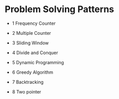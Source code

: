 # Problem Solving Patterns

- 1 Frequency Counter 

- 2 Multiple Counter

- 3 Sliding Window

- 4 Divide and Conquer

- 5 Dynamic Programming

- 6 Greedy Algorithm

- 7 Backtracking

- 8 Two pointer